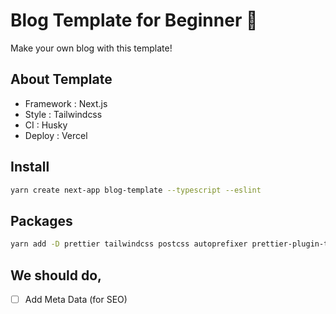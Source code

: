 # Blog Template for Beginner 📇

Make your own blog with this template!

## About Template

- Framework : Next.js
- Style : Tailwindcss
- CI : Husky
- Deploy : Vercel

## Install

```sh
yarn create next-app blog-template --typescript --eslint
```

## Packages

```sh
yarn add -D prettier tailwindcss postcss autoprefixer prettier-plugin-tailwindcss husky lint-staged
```

## We should do,

- [ ] Add Meta Data (for SEO)
